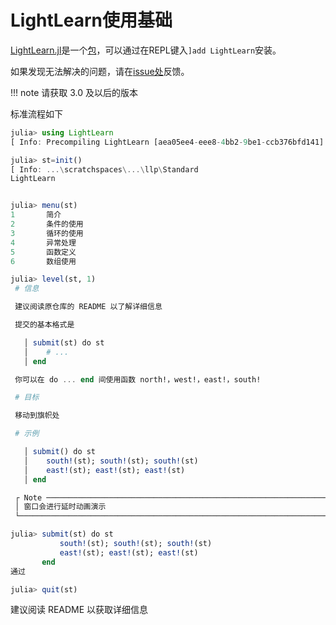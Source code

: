 # LightLearn使用基础
[LightLearn.jl](https://github.com/Rratic/LightLearn.jl)是一个[包](../blog/packages/introduction.md)，可以通过在REPL键入`]add LightLearn`安装。

如果发现无法解决的问题，请在[issue处](https://github.com/Rratic/LightLearn.jl/issues)反馈。

!!! note
	请获取 3.0 及以后的版本

标准流程如下
```jl
julia> using LightLearn
[ Info: Precompiling LightLearn [aea05ee4-eee8-4bb2-9be1-ccb376bfd141]

julia> st=init()
[ Info: ...\scratchspaces\...\llp\Standard
LightLearn


julia> menu(st)
1       简介
2       条件的使用
3       循环的使用
4       异常处理
5       函数定义
6       数组使用

julia> level(st, 1)
 # 信息

 建议阅读原仓库的 README 以了解详细信息

 提交的基本格式是

   │ submit(st) do st
   │    # ...
   │ end

 你可以在 do ... end 间使用函数 north!，west!，east!，south!

 # 目标

 移动到旗帜处

 # 示例

   │ submit() do st
   │    south!(st); south!(st); south!(st)
   │    east!(st); east!(st); east!(st)
   │ end

 ┌ Note ───────────────────────────────────────────────────────────────────────
 │ 窗口会进行延时动画演示
 └─────────────────────────────────────────────────────────────────────────────

julia> submit(st) do st
           south!(st); south!(st); south!(st)
           east!(st); east!(st); east!(st)
       end
通过

julia> quit(st)
```

建议阅读 README 以获取详细信息
